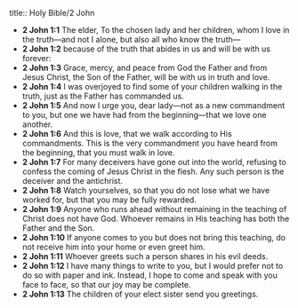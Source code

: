 title:: Holy Bible/2 John

- **2 John 1:1**
The elder, To the chosen lady and her children, whom I love in the truth—and not I alone, but also all who know the truth—
- **2 John 1:2**
because of the truth that abides in us and will be with us forever:
- **2 John 1:3**
Grace, mercy, and peace from God the Father and from Jesus Christ, the Son of the Father, will be with us in truth and love.
- **2 John 1:4**
I was overjoyed to find some of your children walking in the truth, just as the Father has commanded us.
- **2 John 1:5**
And now I urge you, dear lady—not as a new commandment to you, but one we have had from the beginning—that we love one another.
- **2 John 1:6**
And this is love, that we walk according to His commandments. This is the very commandment you have heard from the beginning, that you must walk in love.
- **2 John 1:7**
For many deceivers have gone out into the world, refusing to confess the coming of Jesus Christ in the flesh. Any such person is the deceiver and the antichrist.
- **2 John 1:8**
Watch yourselves, so that you do not lose what we have worked for, but that you may be fully rewarded.
- **2 John 1:9**
Anyone who runs ahead without remaining in the teaching of Christ does not have God. Whoever remains in His teaching has both the Father and the Son.
- **2 John 1:10**
If anyone comes to you but does not bring this teaching, do not receive him into your home or even greet him.
- **2 John 1:11**
Whoever greets such a person shares in his evil deeds.
- **2 John 1:12**
I have many things to write to you, but I would prefer not to do so with paper and ink. Instead, I hope to come and speak with you face to face, so that our joy may be complete.
- **2 John 1:13**
The children of your elect sister send you greetings.
